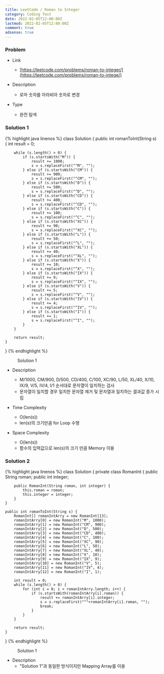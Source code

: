 ```yaml
---
title: LeetCode / Roman to Integer
category: Coding Test
date: 2022-02-05T12:00:00Z
lastmod: 2022-02-05T12:00:00Z
comment: true
adsense: true
---
```


### Problem

* Link
  * [https://leetcode.com/problems/roman-to-integer/](https://leetcode.com/problems/roman-to-intege/)

* Description
  * 로마 숫자를 아라비아 숫자로 변경

* Type
  * 완전 탐색

### Solution 1

{% highlight java linenos %}
class Solution {
    public int romanToInt(String s) {
        int result = 0;
        
        while (s.length() > 0) {
            if (s.startsWith("M")) {
                result += 1000;
                s = s.replaceFirst("^M", "");
            } else if (s.startsWith("CM")) {
                result += 900;
                s = s.replaceFirst("^CM", "");
            } else if (s.startsWith("D")) {
                result += 500;
                s = s.replaceFirst("^D", "");
            } else if (s.startsWith("CD")) {
                result += 400;
                s = s.replaceFirst("^CD", "");
            } else if (s.startsWith("C")) {
                result += 100;
                s = s.replaceFirst("^C", "");
            } else if (s.startsWith("XC")) {
                result += 90;
                s = s.replaceFirst("^XC", "");
            } else if (s.startsWith("L")) {
                result += 50;
                s = s.replaceFirst("^L", "");
            } else if (s.startsWith("XL")) {
                result += 40;
                s = s.replaceFirst("^XL", "");
            } else if (s.startsWith("X")) {
                result += 10;
                s = s.replaceFirst("^X", "");
            } else if (s.startsWith("IX")) {
                result += 9;
                s = s.replaceFirst("^IX", "");
            } else if (s.startsWith("V")) {
                result += 5;
                s = s.replaceFirst("^V", "");
            } else if (s.startsWith("IV")) {
                result += 4;
                s = s.replaceFirst("^IV", "");
            } else if (s.startsWith("I")) {
                result += 1;
                s = s.replaceFirst("^I", "");
            }
        }
        
        return result;
    }
}
{% endhighlight %}
<figure>
<figcaption class="caption">Solution 1</figcaption>
</figure>

* Description
  * M/1000, CM/900, D/500, CD/400, C/100, XC/90, L/50, XL/40, X/10, IX/9, V/5, IV/4, I/1 순서대로 문자열이 일치하는 검사
  * 문자열이 일치할 경우 일치한 문자열 제거 및 문자열과 일치하는 결과값 증가 시킴

* Time Complexity
  * O(len(s))
  * len(s)의 크기만큼 for Loop 수행

* Space Complexity
  * O(len(s))
  * 함수의 입력값으로 len(s)의 크기 만큼 Memory 이용

### Solution 2

{% highlight java linenos %}
class Solution {
    private class RomanInt {
        public String roman;
        public int integer;
        
        public RomanInt(String roman, int integer) {
            this.roman = roman;
            this.integer = integer;
        }
    }
    
    public int romanToInt(String s) {
        RomanInt[] romanIntArry = new RomanInt[13];
        romanIntArry[0] = new RomanInt("M", 1000);
        romanIntArry[1] = new RomanInt("CM", 900);
        romanIntArry[2] = new RomanInt("D", 500);
        romanIntArry[3] = new RomanInt("CD", 400);
        romanIntArry[4] = new RomanInt("C", 100);
        romanIntArry[5] = new RomanInt("XC", 90);
        romanIntArry[6] = new RomanInt("L", 50);
        romanIntArry[7] = new RomanInt("XL", 40);
        romanIntArry[8] = new RomanInt("X", 10);
        romanIntArry[9] = new RomanInt("IX", 9);
        romanIntArry[10] = new RomanInt("V", 5);
        romanIntArry[11] = new RomanInt("IV", 4);
        romanIntArry[12] = new RomanInt("I", 1);
        
        int result = 0;
        while (s.length() > 0) {
            for (int i = 0; i < romanIntArry.length; i++) {
                if (s.startsWith(romanIntArry[i].roman)) {
                    result += romanIntArry[i].integer;
                    s = s.replaceFirst("^"+romanIntArry[i].roman, "");
                    break;
                }
            }
        }
        
        return result;
    }
}
{% endhighlight %}
<figure>
<figcaption class="caption">Solution 1</figcaption>
</figure>

* Description
  * "Solution 1"과 동일한 방식이지만 Mapping Array를 이용